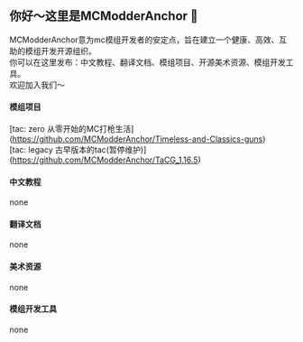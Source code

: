 ## 你好～这里是MCModderAnchor 👋   
MCModderAnchor意为mc模组开发者的安定点，旨在建立一个健康、高效、互助的模组开发开源组织。   
你可以在这里发布：中文教程、翻译文档、模组项目、开源美术资源、模组开发工具。   
欢迎加入我们～   
#### 模组项目
[tac: zero 从零开始的MC打枪生活] (https://github.com/MCModderAnchor/Timeless-and-Classics-guns)   
[tac: legacy 古早版本的tac(暂停维护)] (https://github.com/MCModderAnchor/TaCG_1.16.5)
#### 中文教程
none   
#### 翻译文档
none   
#### 美术资源
none   
#### 模组开发工具
none   
